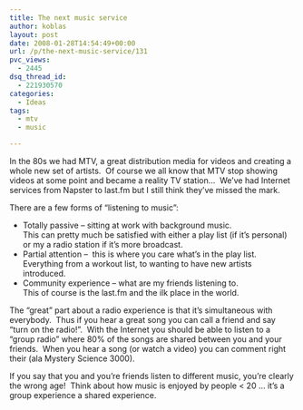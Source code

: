 ```yaml
---
title: The next music service
author: koblas
layout: post
date: 2008-01-28T14:54:49+00:00
url: /p/the-next-music-service/131
pvc_views:
  - 2445
dsq_thread_id:
  - 221930570
categories:
  - Ideas
tags:
  - mtv
  - music

---
```

In the 80s we had MTV, a great distribution media for videos and creating a whole new set of artists.&nbsp; Of course we all know that MTV stop showing videos at some point and became a reality TV station&#8230;&nbsp; We&#8217;ve had Internet services from Napster to last.fm but I still think they&#8217;ve missed the mark.

There are a few forms of &#8220;listening to music&#8221;:

  * Totally passive &#8211; sitting at work with background music.  
    This can pretty much be satisfied with either a play list (if it&#8217;s personal) or my a radio station if it&#8217;s more broadcast.
  * Partial attention &#8211;&nbsp; this is where you care what&#8217;s in the play list.  
    Everything from a workout list, to wanting to have new artists introduced.
  * Community experience &#8211; what are my friends listening to.  
    This of course is the last.fm and the ilk place in the world.

The &#8220;great&#8221; part about a radio experience is that it&#8217;s simultaneous with everybody.&nbsp; Thus if you hear a great song you can call a friend and say &#8220;turn on the radio!&#8221;.&nbsp; With the Internet you should be able to listen to a &#8220;group radio&#8221; where 80% of the songs are shared between you and your friends.&nbsp; When you hear a song (or watch a video) you can comment right their (ala Mystery Science 3000).

If you say that you and you&#8217;re friends listen to different music, you&#8217;re clearly the wrong age!&nbsp; Think about how music is enjoyed by people < 20 &#8230; it&#8217;s a group experience a shared experience.
